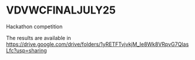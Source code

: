 # VDVWCFINALJULY25
Hackathon competition

The results are available in https://drive.google.com/drive/folders/1yRETFTvjvkjM_Ie8Wk8VRpvG7QIasLfc?usp=sharing

